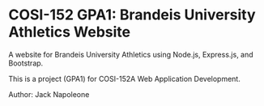 ﻿# COSI-152 GPA1: Brandeis University Athletics Website

A website for Brandeis University Athletics using Node.js, Express.js, and Bootstrap.

This is a project (GPA1) for COSI-152A Web Application Development.

Author: Jack Napoleone
